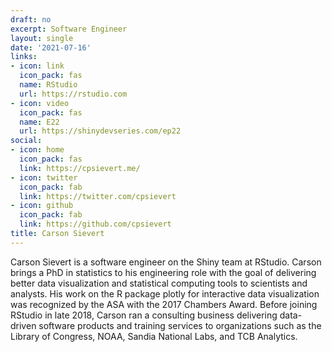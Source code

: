 ```yaml
---
draft: no
excerpt: Software Engineer
layout: single
date: '2021-07-16'
links:
- icon: link
  icon_pack: fas
  name: RStudio
  url: https://rstudio.com
- icon: video
  icon_pack: fas
  name: E22
  url: https://shinydevseries.com/ep22
social:
- icon: home
  icon_pack: fas
  link: https://cpsievert.me/
- icon: twitter
  icon_pack: fab
  link: https://twitter.com/cpsievert
- icon: github
  icon_pack: fab
  link: https://github.com/cpsievert
title: Carson Sievert
---
```


Carson Sievert is a software engineer on the Shiny team at RStudio. Carson brings a PhD in statistics to his engineering role with the goal of delivering better data visualization and statistical computing tools to scientists and analysts. His work on the R package plotly for interactive data visualization was recognized by the ASA with the 2017 Chambers Award. Before joining RStudio in late 2018, Carson ran a consulting business delivering data-driven software products and training services to organizations such as the Library of Congress, NOAA, Sandia National Labs, and TCB Analytics.

